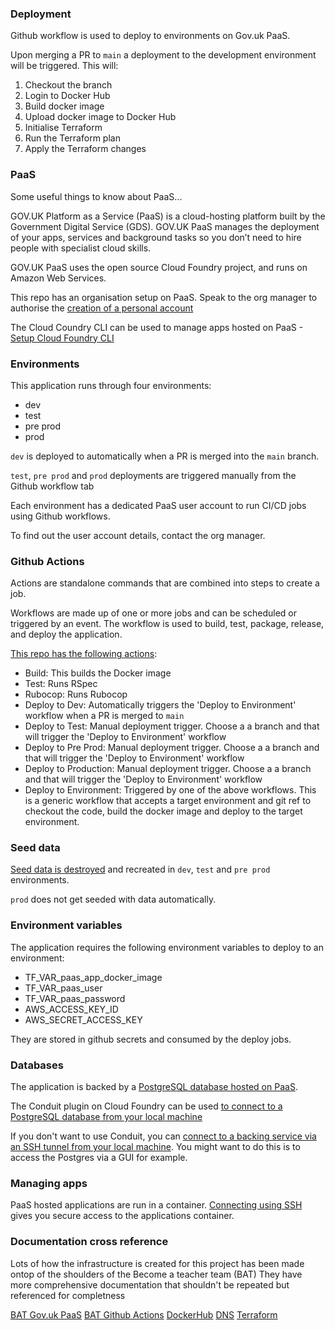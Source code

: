 ### Deployment

Github workflow is used to deploy to environments on Gov.uk PaaS.

Upon merging a PR to `main` a deployment to the development environment will be triggered. This will:

1. Checkout the branch
1. Login to Docker Hub
1. Build docker image
1. Upload docker image to Docker Hub
1. Initialise Terraform
1. Run the Terraform plan
1. Apply the Terraform changes

### PaaS

Some useful things to know about PaaS...

GOV.UK Platform as a Service (PaaS) is a cloud-hosting platform built by the Government Digital Service (GDS). GOV.UK PaaS manages the deployment of your apps, services and background tasks so you don’t need to hire people with specialist cloud skills.

GOV.UK PaaS uses the open source Cloud Foundry project, and runs on Amazon Web Services.

This repo has an organisation setup on PaaS. Speak to the org manager to authorise the [creation of a personal account](https://docs.cloud.service.gov.uk/get_started.html#get-started)

The Cloud Coundry CLI can be used to manage apps hosted on PaaS - [Setup Cloud Foundry CLI](https://docs.cloud.service.gov.uk/get_started.html#set-up-the-cloud-foundry-command-line)

### Environments

This application runs through four environments:

- dev
- test
- pre prod
- prod

`dev` is deployed to automatically when a PR is merged into the `main` branch.

`test`, `pre prod` and `prod` deployments are triggered manually from the Github workflow tab

Each environment has a dedicated PaaS user account to run CI/CD jobs using Github workflows.

To find out the user account details, contact the org manager.


### Github Actions

Actions are standalone commands that are combined into steps to create a job.

Workflows are made up of one or more jobs and can be scheduled or triggered by an event. The workflow is used to build, test, package, release, and deploy the application.


[This repo has the following actions](https://github.com/DFE-Digital/early-years-foundation-reform/actions):

- Build: This builds the Docker image
- Test: Runs RSpec
- Rubocop: Runs Rubocop
- Deploy to Dev: Automatically triggers the 'Deploy to Environment' workflow when a PR is merged to `main`
- Deploy to Test: Manual deployment trigger. Choose a a branch and that will trigger the 'Deploy to Environment' workflow
- Deploy to Pre Prod: Manual deployment trigger. Choose a a branch and that will trigger the 'Deploy to Environment' workflow
- Deploy to Production: Manual deployment trigger. Choose a a branch and that will trigger the 'Deploy to Environment' workflow
- Deploy to Environment: Triggered by one of the above workflows. This is a generic workflow that accepts a target environment and git ref to checkout the code, build the docker image and deploy to the target environment.


### Seed data

[Seed data is destroyed](../db/seeds.rb) and recreated in `dev`, `test` and `pre prod` environments.

`prod` does not get seeded with data automatically.

### Environment variables

The application requires the following environment variables to deploy to an environment:

- TF_VAR_paas_app_docker_image
- TF_VAR_paas_user
- TF_VAR_paas_password
- AWS_ACCESS_KEY_ID
- AWS_SECRET_ACCESS_KEY

They are stored in github secrets and consumed by the deploy jobs.

### Databases

The application is backed by a [PostgreSQL database hosted on PaaS](https://docs.cloud.service.gov.uk/deploying_services/postgresql/#postgresql).

The Conduit plugin on Cloud Foundry can be used [to connect to a PostgreSQL database from your local machine](https://docs.cloud.service.gov.uk/deploying_services/postgresql/#connect-to-a-postgresql-service-from-your-local-machine)

If you don't want to use Conduit, you can [connect to a backing service via an SSH tunnel from your local machine](https://docs.cloud.service.gov.uk/managing_apps.html#connecting-to-a-non-publicly-available-backing-service). You might want to do this is to access the Postgres via a GUI for example.

### Managing apps

PaaS hosted applications are run in a container. [Connecting using SSH](https://docs.cloud.service.gov.uk/managing_apps.html#connecting-with-ssh) gives you secure access to the applications container.


### Documentation cross reference

Lots of how the infrastructure is created for this project has been made ontop of the shoulders of the Become a teacher team (BAT)
They have more comprehensive documentation that shouldn't be repeated but referenced for completness

[BAT Gov.uk PaaS](https://dfedigital.atlassian.net/wiki/spaces/BaT/pages/1905066044/Gov.uk+PaaS)
[BAT Github Actions](https://dfedigital.atlassian.net/wiki/spaces/BaT/pages/1649672271/Github+Actions)
[DockerHub](https://dfedigital.atlassian.net/wiki/spaces/BaT/pages/1602650124/DockerHub)
[DNS](https://dfedigital.atlassian.net/wiki/spaces/BaT/pages/1905262678/DNS)
[Terraform](https://dfedigital.atlassian.net/wiki/spaces/BaT/pages/1935179870/Terraform)

